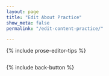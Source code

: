 ```yaml
---
layout: page
title: "Edit About Practice"
show_meta: false
permalink: "/edit-content-practice/"

---
```


{% include prose-editor-tips %}  

<a href="http://prose.io/#islanddentalservices/ids/edit/gh-pages/_includes/user-edit/Our-Practice.md"><img src="{{ site.urlimg }}/edit-button.png"  alt="" border="0" /></a>  

{% include back-button %}

